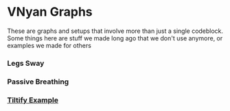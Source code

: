 # VNyan Graphs
These are graphs and setups that involve more than just a single codeblock. Some things here are stuff we made long ago that we don't use anymore, or examples we made for others

### Legs Sway
### Passive Breathing
### [Tiltify Example](/Legsway)